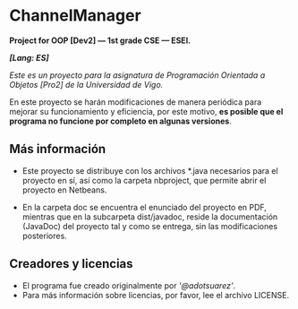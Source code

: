 # ChannelManager

**Project for OOP [Dev2] — 1st grade CSE — ESEI.**

_**[Lang: ES]**_

_Este es un proyecto para la asignatura de Programación Orientada a Objetos [Pro2] de la Universidad de Vigo._

En este proyecto se harán modificaciones de manera periódica para mejorar su funcionamiento y eficiencia, por este motivo, **es posible que el programa no funcione por completo en algunas versiones**.

## Más información

- Este proyecto se distribuye con los archivos *.java necesarios para el proyecto en sí, así como la carpeta nbproject, que permite abrir el proyecto en Netbeans.

- En la carpeta doc se encuentra el enunciado del proyecto en PDF, mientras que en la subcarpeta dist/javadoc, reside la documentación (JavaDoc) del proyecto tal y como se entrega, sin las modificaciones posteriores.

## Creadores y licencias

- El programa fue creado originalmente por _'@adotsuarez'_.
- Para más información sobre licencias, por favor, lee el archivo LICENSE.
